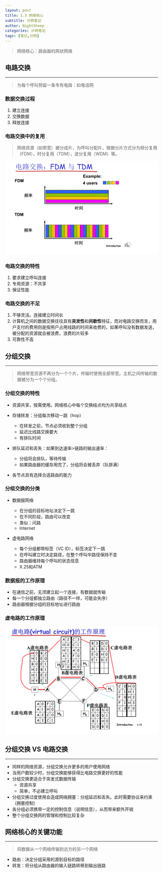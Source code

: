 ```yaml
---
layout: post
title: 1.3 网络核心
subtitle: 计网笔记
author: NightSheep
categories: 计网笔记
tags: [笔记,计网]
---
```

>网络核心：路由器的网状网络

## 电路交换
---

>为每个呼叫预留一条专有电路：如电话网

### 数据交换过程

1. 建立连接
2. 交换数据
3. 释放连接

### 电路交换中的复用

>网络资源（如带宽）被分成片，为呼叫分配片，根据分片方式分为频分复用（FDM），时分复用（TDM），波分复用（WDM）等。

![电路交换中的复用](/assets/images/Snipaste_2023-09-03_17-25-27.png)

### 电路交换的特性

1. 要求建立呼叫连接
2. 专用资源：不共享
3. 保证性能

### 电路交换的不足

1. 不够灵活。连接建立时间长
2. 计算机之间的数据交换往往具有**突发性**和**间歇性**特征，而对电路交换而言，用户支付的费用则是按用户占用线路的时间来收费的，如果呼叫没有数据发送，被分配的资源就会被浪费，浪费的片较多
3. 可靠性不高

## 分组交换
---

> 网络带宽资源不再分为一个个片，传输时使用全部带宽。主机之间传输的数据被分为一个个分组。

### 分组交换的特性

- 资源共享，按需使用。网络核心中每个交换结点均为共享结点

-  存储转发：分组每次移动一跳（hop）
	- 在转发之前，节点必须收到整个分组
	- 延迟比线路交换要大
	- 有排队时间

- 排队延迟和丢失：如果到达速率>链路的输出速率：
	- 分组将会排队，等待传输
	- 如果路由器的缓存用完了，分组将会被丢弃（队排满）

- 各节点具有选择合适路由的能力

### 分组交换的分类

- 数据报网络
	- 在分组的目标地址决定下一跳
	- 在不同阶段，路由可以改变
	- 类似：问路
	- Internet

- 虚电路网络
	- 每个分组都带标签（VC ID），标签决定下一跳
	- 在呼叫建立时决定路径，在整个呼叫中路径保持不变
	- 路由器维持每个呼叫的状态信息
	- X.25和ATM

### 数据报的工作原理

- 在通信之前，无须建立起一个连接，有数据就传输
- 每一个分组都独立路由（路径不一样，可能会失序）
- 路由器根据分组的目标地址进行路由

### 虚电路的工作原理

![虚电路的工作原理](/assets/images/Snipaste_2023-09-03_18-43-07.png)

## 分组交换 VS 电路交换
---

- 同样的网络资源，分组交换允许更多的用户使用网络
- 当用户数较少时，分组交换能够获得比电路交换更好的性能
- 分组交换更适合于突发式数据传输
	- 资源共享
	- 简单，不必建立呼叫
- 分组交换过度使用会造成网络拥塞：分组延迟和丢失。此时需要协议来约束（拥塞控制）
- 各分组必须携带一定的控制信息（说明信息），从而带来额外开销
- 整个分组交换网的管理和控制比较复杂

## 网络核心的关键功能
---

> 将数据从一个网络传输到远方的另一个网络
- 路由：决定分组采用的源到目标的路径
- 转发：将分组从路由器的输入链路转移到输出链路
